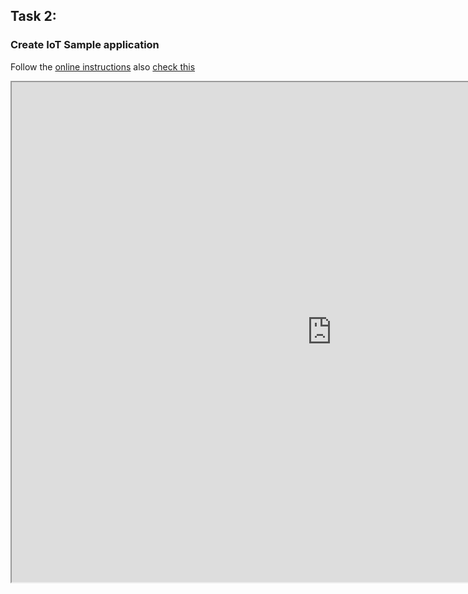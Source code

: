 ##  Task 2:
### Create IoT Sample application

Follow the [online instructions](https://www.ng.bluemix.net/docs/starters/IoT/iot500.html) also [check this](https://developer.ibm.com/recipes/tutorials/use-the-simulated-device-to-experience-the-iot-foundation/)

<iframe width="1024" height="800" src="https://www.ng.bluemix.net/docs/starters/IoT/iot500.html"></iframe>
